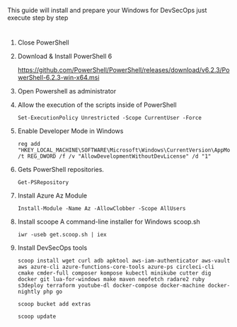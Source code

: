 This guide will install and prepare your Windows for DevSecOps just execute step by step

#
1. Close PowerShell

2. Download & Install PowerShell 6

    https://github.com/PowerShell/PowerShell/releases/download/v6.2.3/PowerShell-6.2.3-win-x64.msi

3. Open Powershell as administrator

4. Allow the execution of the scripts inside of PowerShell

       Set-ExecutionPolicy Unrestricted -Scope CurrentUser -Force

5. Enable Developer Mode in Windows

       reg add "HKEY_LOCAL_MACHINE\SOFTWARE\Microsoft\Windows\CurrentVersion\AppModelUnlock" /t REG_DWORD /f /v "AllowDevelopmentWithoutDevLicense" /d "1"

6. Gets PowerShell repositories.

       Get-PSRepository

7. Install Azure Az Module

       Install-Module -Name Az -AllowClobber -Scope AllUsers

8. Install scoope A command-line installer for Windows scoop.sh

       iwr -useb get.scoop.sh | iex

9. Install DevSecOps tools

       scoop install wget curl adb apktool aws-iam-authenticator aws-vault aws azure-cli azure-functions-core-tools azure-ps circleci-cli cmake cmder-full composer kompose kubectl minikube cutter dig docker git lua-for-windows make maven neofetch radare2 ruby s3deploy terraform youtube-dl docker-compose docker-machine docker-nightly php go

       scoop bucket add extras

       scoop update
